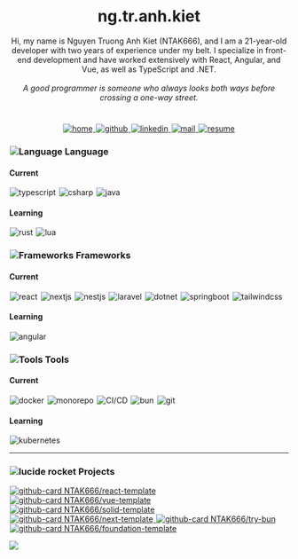<div align="center">
<h1>ng.tr.anh.kiet</h1>
<span>Hi, my name is Nguyen Truong Anh Kiet (NTAK666), and I am a 21-year-old developer with two years of experience
under my belt. I specialize in front-end development and have worked extensively with React, Angular, and Vue, as well
as TypeScript and .NET.</span>
<br/>
<br/>
<i style="font-size:14px">A good programmer is someone who always looks both ways before crossing a one-way street.</i>
</div>

<h1></h1>

<div align="center">
  <a title="home" href="https://blog.nguyentruonganhkiet.work">
    <picture>
      <source media="(prefers-color-scheme: dark)" srcset="https://brainy-lion-umbrella.cyclic.app/core/icon-button/lucide?t=dark&i=home">
      <img alt="home" src="https://brainy-lion-umbrella.cyclic.app/core/icon-button/lucide?t=light&i=home" hspace="1">
    </picture>
  </a>
  <a title="github" href="https://github.com/NTAK666">
    <picture>
      <source media="(prefers-color-scheme: dark)" srcset="https://brainy-lion-umbrella.cyclic.app/core/icon-button/lucide?t=dark&i=github">
      <img alt="github" src="https://brainy-lion-umbrella.cyclic.app/core/icon-button/lucide?t=light&i=github" hspace="1">
    </picture>
  </a>
  <a title="bento" href="https://www.linkedin.com/in/nguyentruonganhkiet">
    <picture>
      <source media="(prefers-color-scheme: dark)" srcset="https://brainy-lion-umbrella.cyclic.app/core/icon-button/lucide?t=dark&i=linkedin">
      <img alt="linkedin" src="https://brainy-lion-umbrella.cyclic.app/core/icon-button/lucide?t=light&i=linkedin" hspace="1">
    </picture>
  </a>
  <a title="mode" href="mailto:nguyentruonganhkiet.work@gmail.com">
    <picture>
      <source media="(prefers-color-scheme: dark)" srcset="https://brainy-lion-umbrella.cyclic.app/core/icon-button/lucide?t=dark&i=mail">
      <img alt="mail" src="https://brainy-lion-umbrella.cyclic.app/core/icon-button/lucide?t=light&i=mail" hspace="1">
    </picture>
  </a>
  <a title="mode" href="https://blog.nguyentruonganhkiet.work/assets/resume/CV_NGUYEN_TRUONG_ANH_KIET.pdf">
    <picture>
      <source media="(prefers-color-scheme: dark)" srcset="https://brainy-lion-umbrella.cyclic.app/core/icon-button/lucide?t=dark&i=contact">
      <img alt="resume" src="https://brainy-lion-umbrella.cyclic.app/core/icon-button/lucide?t=light&i=contact" hspace="1">
    </picture>
  </a>
</div>


<h3 id="frameworks" style="display:flex;align-items: start; gap:3px">
  <picture>
    <source media="(prefers-color-scheme: dark)" srcset="https://brainy-lion-umbrella.cyclic.app/icon/lucide?t=dark&i=globe">
    <img alt="Language" src="https://brainy-lion-umbrella.cyclic.app//icon/lucide?t=light&i=globe" hspace="1">
  </picture>
  <span>
    Language
  </span>
</h3>

<h4>
  Current
</h4>

<p align="left">
  <picture title="typescript">
    <source media="(prefers-color-scheme: dark)" srcset="https://brainy-lion-umbrella.cyclic.app/core/icon-button/simple?t=dark&i=si-typescript">
    <img alt="typescript" src="https://brainy-lion-umbrella.cyclic.app/core/icon-button/simple?t=light&i=si-typescript" hspace="1">
  </picture>
  <picture title="csharp">
    <source media="(prefers-color-scheme: dark)" srcset="https://brainy-lion-umbrella.cyclic.app/core/icon-button/simple?t=dark&i=si-csharp">
    <img alt="csharp" src="https://brainy-lion-umbrella.cyclic.app/core/icon-button/simple?t=light&i=si-csharp" hspace="1">
  </picture>
  <picture title="java">
    <source media="(prefers-color-scheme: dark)" srcset="https://brainy-lion-umbrella.cyclic.app/core/icon-button/simple?t=dark&i=si-openjdk">
    <img alt="java" src="https://brainy-lion-umbrella.cyclic.app/core/icon-button/simple?t=light&i=si-openjdk" hspace="1">
  </picture>
</p>

<h4>
  Learning
</h4>

<p align="left">
  <picture title="rust">
    <source media="(prefers-color-scheme: dark)" srcset="https://brainy-lion-umbrella.cyclic.app/core/icon-button/simple?t=dark&i=si-rust">
    <img alt="rust" src="https://brainy-lion-umbrella.cyclic.app/core/icon-button/simple?t=light&i=rust" hspace="1">
  </picture>
  <picture title="lua">
    <source media="(prefers-color-scheme: dark)" srcset="https://brainy-lion-umbrella.cyclic.app/core/icon-button/simple?t=dark&i=si-lua">
    <img alt="lua" src="https://brainy-lion-umbrella.cyclic.app/core/icon-button/simple?t=light&i=lua" hspace="1">
  </picture>
</p>

<h3 id="frameworks" style="display:flex;align-items: start; gap:3px">
  <picture>
    <source media="(prefers-color-scheme: dark)" srcset="https://brainy-lion-umbrella.cyclic.app/icon/lucide?t=dark&i=scan">
    <img alt="Frameworks" src="https://brainy-lion-umbrella.cyclic.app//icon/lucide?t=light&i=scan" hspace="1">
  </picture>
  <span>
    Frameworks
  </span>
</h3>

<h4>
  Current
</h4>

<p align="left">
  <picture title="react">
    <source media="(prefers-color-scheme: dark)" srcset="https://brainy-lion-umbrella.cyclic.app/core/icon-button/simple?t=dark&i=si-react">
    <img alt="react" src="https://brainy-lion-umbrella.cyclic.app/core/icon-button/simple?t=light&i=si-react" hspace="1">
  </picture>
  <picture title="nextjs">
    <source media="(prefers-color-scheme: dark)" srcset="https://brainy-lion-umbrella.cyclic.app/core/icon-button/simple?t=dark&i=si-nextdotjs">
    <img alt="nextjs" src="https://brainy-lion-umbrella.cyclic.app/core/icon-button/simple?t=light&i=si-nextdotjs" hspace="1">
  </picture>
  <picture title="nestjs">
    <source media="(prefers-color-scheme: dark)" srcset="https://brainy-lion-umbrella.cyclic.app/core/icon-button/simple?t=dark&i=si-nestjs">
    <img alt="nestjs" src="https://brainy-lion-umbrella.cyclic.app/core/icon-button/simple?t=light&i=si-nestjs" hspace="1">
  </picture>
  <picture title="laravel">
    <source media="(prefers-color-scheme: dark)" srcset="https://brainy-lion-umbrella.cyclic.app/core/icon-button/simple?t=dark&i=si-laravel">
    <img alt="laravel" src="https://brainy-lion-umbrella.cyclic.app/core/icon-button/simple?t=light&i=si-laravel" hspace="1">
  </picture>
  <picture title="dotnet">
    <source media="(prefers-color-scheme: dark)" srcset="https://brainy-lion-umbrella.cyclic.app/core/icon-button/simple?t=dark&i=si-dotnet">
    <img alt="dotnet" src="https://brainy-lion-umbrella.cyclic.app/core/icon-button/simple?t=light&i=si-dotnet" hspace="1">
  </picture>
  <picture title="springboot">
    <source media="(prefers-color-scheme: dark)" srcset="https://brainy-lion-umbrella.cyclic.app/core/icon-button/simple?t=dark&i=si-springboot">
    <img alt="springboot" src="https://brainy-lion-umbrella.cyclic.app/core/icon-button/simple?t=light&i=si-springboot" hspace="1">
  </picture>
  <picture title="tailwindcss">
    <source media="(prefers-color-scheme: dark)" srcset="https://brainy-lion-umbrella.cyclic.app/core/icon-button/simple?t=dark&i=si-tailwindcss">
    <img alt="tailwindcss" src="https://brainy-lion-umbrella.cyclic.app/core/icon-button/simple?t=light&i=si-tailwindcss" hspace="1">
  </picture>
</p>

<h4>
  Learning
</h4>

<p align="left">
  <picture title="angular">
    <source media="(prefers-color-scheme: dark)" srcset="https://brainy-lion-umbrella.cyclic.app/core/icon-button/simple?t=dark&i=si-angular">
    <img alt="angular" src="https://brainy-lion-umbrella.cyclic.app/core/icon-button/simple?t=light&i=si-angular" hspace="1">
  </picture>
</p>

<h3 id="frameworks" style="display:flex;align-items: start; gap:3px">
  <picture>
    <source media="(prefers-color-scheme: dark)" srcset="https://brainy-lion-umbrella.cyclic.app/icon/lucide?t=dark&i=hammer">
    <img alt="Tools" src="https://brainy-lion-umbrella.cyclic.app//icon/lucide?t=light&i=hammer" hspace="1">
  </picture>
  <span>
    Tools
  </span>
</h3>

<h4>
  Current
</h4>

<p align="left">
  <picture title="docker">
    <source media="(prefers-color-scheme: dark)" srcset="https://brainy-lion-umbrella.cyclic.app/core/icon-button/simple?t=dark&i=si-docker">
    <img alt="docker" src="https://brainy-lion-umbrella.cyclic.app/core/icon-button/simple?t=light&i=si-docker" hspace="1">
  </picture>
  <picture title="monorepo">
    <source media="(prefers-color-scheme: dark)" srcset="https://brainy-lion-umbrella.cyclic.app/core/icon-button/lucide?t=dark&i=layers">
    <img alt="monorepo" src="https://brainy-lion-umbrella.cyclic.app/core/icon-button/lucide?t=light&i=layers" hspace="1">
  </picture>
  <picture title="CI/CD">
    <source media="(prefers-color-scheme: dark)" srcset="https://brainy-lion-umbrella.cyclic.app/core/icon-button/simple?t=dark&i=si-circleci">
    <img alt="CI/CD" src="https://brainy-lion-umbrella.cyclic.app/core/icon-button/simple?t=light&i=si-circleci" hspace="1">
  </picture>
  <picture title="bun">
    <source media="(prefers-color-scheme: dark)" srcset="https://brainy-lion-umbrella.cyclic.app/core/icon-button/simple?t=dark&i=si-bun">
    <img alt="bun" src="https://brainy-lion-umbrella.cyclic.app/core/icon-button/simple?t=light&i=si-bun" hspace="1">
  </picture>
  <picture title="git">
    <source media="(prefers-color-scheme: dark)" srcset="https://brainy-lion-umbrella.cyclic.app/core/icon-button/simple?t=dark&i=si-git">
    <img alt="git" src="https://brainy-lion-umbrella.cyclic.app/core/icon-button/simple?t=light&i=si-git" hspace="1">
  </picture>
</p>

<h4>
  Learning
</h4>

<p align="left">
  <picture title="kubernetes">
    <source media="(prefers-color-scheme: dark)" srcset="https://brainy-lion-umbrella.cyclic.app/core/icon-button/simple?t=dark&i=si-kubernetes">
    <img alt="kubernetes" src="https://brainy-lion-umbrella.cyclic.app/core/icon-button/simple?t=light&i=si-kubernetes" hspace="1">
  </picture>
</p>

<hr/>

<h3 id="frameworks" style="display:flex;align-items: start; gap:3px">
  <picture>
    <source media="(prefers-color-scheme: dark)" srcset="https://brainy-lion-umbrella.cyclic.app///icon/lucide?t=dark&i=rocket">
    <img alt="lucide rocket" src="https://brainy-lion-umbrella.cyclic.app///icon/lucide?t=light&i=rocket" hspace="1">
  </picture>
  <span>
    Projects
  </span>
</h3>

<p align="left">
  <a title="NTAK666/try-bun" href="https://github.com/NTAK666/react-template">
    <picture>
      <source media="(prefers-color-scheme: dark)" srcset="https://brainy-lion-umbrella.cyclic.app/github/repo?t=dark&o=NTAK666&r=react-template&si=si-react|si-typescript">
      <img alt="github-card NTAK666/react-template" src="https://brainy-lion-umbrella.cyclic.app/github/repo?t=light&o=NTAK666&r=react-template&si=si-react|si-typescript" hspace="1">
    </picture>
  </a>
  <a title="NTAK666/try-bun" href="https://github.com/NTAK666/vue-template">
    <picture>
      <source media="(prefers-color-scheme: dark)" srcset="https://brainy-lion-umbrella.cyclic.app/github/repo?t=dark&o=NTAK666&r=vue-template&si=si-vuedotjs|si-typescript">
      <img alt="github-card NTAK666/vue-template" src="https://brainy-lion-umbrella.cyclic.app/github/repo?t=light&o=NTAK666&r=vue-template&si=si-vuedotjs|si-typescript" hspace="1">
    </picture>
  </a>
  <a title="NTAK666/try-bun" href="https://github.com/NTAK666/solid-template">
    <picture>
      <source media="(prefers-color-scheme: dark)" srcset="https://brainy-lion-umbrella.cyclic.app/github/repo?t=dark&o=NTAK666&r=solid-template&si=si-solid|si-typescript">
      <img alt="github-card NTAK666/solid-template" src="https://brainy-lion-umbrella.cyclic.app/github/repo?t=light&o=NTAK666&r=solid-template&si=si-solid|si-typescript" hspace="1">
    </picture>
  </a>
  <a title="NTAK666/try-bun" href="https://github.com/NTAK666/next-template">
    <picture>
      <source media="(prefers-color-scheme: dark)" srcset="https://brainy-lion-umbrella.cyclic.app/github/repo?t=dark&o=NTAK666&r=next-template&si=si-nextdotjs|si-typescript">
      <img alt="github-card NTAK666/next-template" src="https://brainy-lion-umbrella.cyclic.app/github/repo?t=light&o=NTAK666&r=next-template&si=si-nextdotjs|si-typescript" hspace="1">
    </picture>
  </a>
  <a title="NTAK666/try-bun" href="https://github.com/NTAK666/try-bun">
    <picture>
      <source media="(prefers-color-scheme: dark)" srcset="https://brainy-lion-umbrella.cyclic.app/github/repo?t=dark&o=NTAK666&r=try-bun&si=si-bun|si-typescript">
      <img alt="github-card NTAK666/try-bun" src="https://brainy-lion-umbrella.cyclic.app/github/repo?t=light&o=NTAK666&r=try-bun&si=si-bun|si-typescript" hspace="1">
    </picture>
  </a>  
  <a title="NTAK666/foundation-template" href="https://github.com/NTAK666/foundation-template">
    <picture>
      <source media="(prefers-color-scheme: dark)" srcset="https://brainy-lion-umbrella.cyclic.app/github/repo?t=dark&o=NTAK666&r=foundation-template&si=si-npm|si-typescript">
      <img alt="github-card NTAK666/foundation-template" src="https://brainy-lion-umbrella.cyclic.app/github/repo?t=light&o=NTAK666&r=foundation-template&si=si-npm|si-typescript" hspace="1">
    </picture>
  </a>
</p>

[![](https://visitcount.itsvg.in/api?id=NTAK666&icon=2&color=12)](https://visitcount.itsvg.in)

